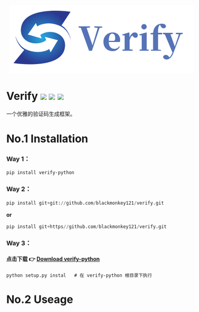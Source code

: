 

<div align="center">
    <img src="https://github.com/blackmonkey121/verify/blob/master/image/verify_logo.png" alt="Verify-Logo">
</div>

# Verify ![](https://img.shields.io/badge/GPL-3.0-green)  ![](https://img.shields.io/badge/version-0.0.1-informational)  ![](https://img.shields.io/badge/python-3.x-blueviolet)
一个优雅的验证码生成框架。

# No.1 Installation

### Way 1：

```pyhton
pip install verify-python
```


### Way 2：

```python
pip install git+git://github.com/blackmonkey121/verify.git
```

**or**

```python
pip install git+https//github.com/blackmonkey121/verify.git
```



### Way 3：

#### 点击下载  👉  [Download verify-python](https://github.com/blackmonkey121/verify/archive/master.zip)

```shell
python setup.py instal   # 在 verify-python 根目录下执行
```



# No.2 Useage









